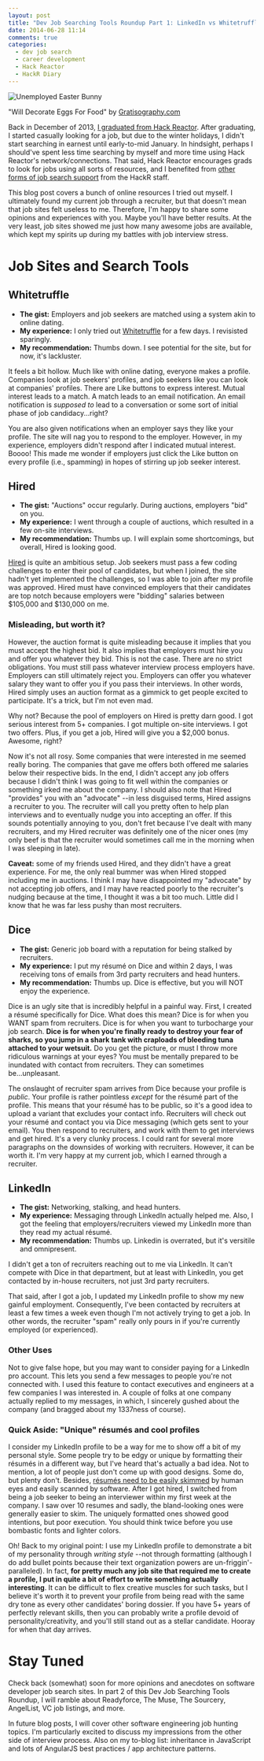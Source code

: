 ```yaml
---
layout: post
title: "Dev Job Searching Tools Roundup Part 1: LinkedIn vs Whitetruffle vs Hired vs Dice"
date: 2014-06-28 11:14
comments: true
categories:
  - dev job search
  - career development
  - Hack Reactor
  - HackR Diary
---
```


![Unemployed Easter Bunny](/images/20140628/unemployed_easter_bunny.jpg)

<p class="my-caption">"Will Decorate Eggs For Food" by <a href="http://gratisography.com/">Gratisography.com</a></p>

Back in December of 2013, [I graduated from Hack Reactor](/blog/2014/05/11/hackr-diary-weeks-11-12-and-beyond/). After graduating, I started casually looking for a job, but due to the winter holidays, I didn't start searching in earnest until early-to-mid January. In hindsight, perhaps I should've spent less time searching by myself and more time using Hack Reactor's network/connections. That said, Hack Reactor encourages grads to look for jobs using all sorts of resources, and I benefited from [other forms of job search support](/blog/2014/05/11/hackr-diary-weeks-11-12-and-beyond/#overtime-support) from the HackR staff.

This blog post covers a bunch of online resources I tried out myself. I ultimately found my current job through a recruiter, but that doesn't mean that job sites felt useless to me. Therefore, I'm happy to share some opinions and experiences with you. Maybe you'll have better results. At the very least, job sites showed me just how many awesome jobs are available, which kept my spirits up during my battles with job interview stress.

# Job Sites and Search Tools

## Whitetruffle
- **The gist:** Employers and job seekers are matched using a system akin to online dating.
- **My experience:** I only tried out [Whitetruffle](http://www.whitetruffle.com/) for a few days. I revisisted sparingly.
- **My recommendation:** Thumbs down. I see potential for the site, but for now, it's lackluster.

It feels a bit hollow. Much like with online dating, everyone makes a profile. Companies look at job seekers' profiles, and job seekers like you can look at companies' profiles. There are Like buttons to express interest. Mutual interest leads to a match. A match leads to an email notification. An email notification is *supposed to* lead to a conversation or some sort of initial phase of job candidacy...right?

You are also given notifications when an employer says they like your profile. The site will nag you to respond to the employer. However, in my experience, employers didn't respond after I indicated mutual interest. Boooo! This made me wonder if employers just click the Like button on every profile (i.e., spamming) in hopes of stirring up job seeker interest.

## Hired
- **The gist:** "Auctions" occur regularly. During auctions, employers "bid" on you.
- **My experience:** I went through a couple of auctions, which resulted in a few on-site interviews.
- **My recommendation:** Thumbs up. I will explain some shortcomings, but overall, Hired is looking good.

[Hired](http://www.hired.com/) is quite an ambitious setup. Job seekers must pass a few coding challenges to enter their pool of candidates, but when I joined, the site hadn't yet implemented the challenges, so I was able to join after my profile was approved. Hired must have convinced employers that their candidates are top notch because employers were "bidding" salaries between $105,000 and $130,000 on me.

### Misleading, but worth it?

However, the auction format is quite misleading because it implies that you must accept the highest bid. It also implies that employers must hire you and offer you whatever they bid. This is not the case. There are no strict obligations. You must still pass whatever interview process employers have. Employers can still ultimately reject you. Employers can offer you whatever salary they want to offer you if you pass their interviews. In other words, Hired simply uses an auction format as a gimmick to get people excited to participate. It's a trick, but I'm not even mad.

Why not? Because the pool of employers on Hired is pretty darn good. I got serious interest from 5+ companies. I got multiple on-site interviews. I got two offers. Plus, if you get a job, Hired will give you a $2,000 bonus. Awesome, right?

Now it's not all rosy. Some companies that were interested in me seemed really boring. The companies that gave me offers both offered me salaries below their respective bids. In the end, I didn't accept any job offers because I didn't think I was going to fit well within the companies or something irked me about the company. I should also note that Hired "provides" you with an "advocate" --in less disguised terms, Hired assigns a recruiter to you. The recruiter will call you pretty often to help plan interviews and to eventually nudge you into accepting an offer. If this sounds potentially annoying to you, don't fret because I've dealt with many recruiters, and my Hired recruiter was definitely one of the nicer ones (my only beef is that the recruiter would sometimes call me in the morning when I was sleeping in late).

**Caveat:** some of my friends used Hired, and they didn't have a great experience. For me, the only real bummer was when Hired stopped including me in auctions. I think I may have disappointed my "advocate" by not accepting job offers, and I may have reacted poorly to the recruiter's nudging because at the time, I thought it was a bit too much. Little did I know that he was far less pushy than most recruiters.

## Dice
- **The gist:** Generic job board with a reputation for being stalked by recruiters.
- **My experience:** I put my résumé on Dice and within 2 days, I was receiving tons of emails from 3rd party recruiters and head hunters.
- **My recommendation:** Thumbs up. Dice is effective, but you will NOT enjoy the experience.

Dice is an ugly site that is incredibly helpful in a painful way. First, I created a résumé specifically for Dice. What does this mean? Dice is for when you WANT spam from recruiters. Dice is for when you want to turbocharge your job search. **Dice is for when you're finally ready to destroy your fear of sharks, so you jump in a shark tank with craploads of bleeding tuna attached to your wetsuit.** Do you get the picture, or must I throw more ridiculous warnings at your eyes? You must be mentally prepared to be inundated with contact from recruiters. They can sometimes be...unpleasant.

The onslaught of recruiter spam arrives from Dice because your profile is *public*. Your profile is rather pointless *except* for the résumé part of the profile. This means that your résumé has to be public, so it's a good idea to upload a variant that excludes your contact info. Recruiters will check out your résumé and contact you via Dice messaging (which gets sent to your email). You then respond to recruiters, and work with them to get interviews and get hired. It's a very clunky process. I could rant for several more paragraphs on the downsides of working with recruiters. However, it can be worth it. I'm very happy at my current job, which I earned through a recruiter.

## LinkedIn
- **The gist:** Networking, stalking, and head hunters.
- **My experience:** Messaging through LinkedIn actually helped me. Also, I got the feeling that employers/recruiters viewed my LinkedIn more than they read my actual résumé.
- **My recommendation:** Thumbs up. Linkedin is overrated, but it's versitile and omnipresent.

I didn't get a ton of recruiters reaching out to me via LinkedIn. It can't compete with Dice in that department, but at least with LinkedIn, you get contacted by in-house recruiters, not just 3rd party recruiters.

That said, after I got a job, I updated my LinkedIn profile to show my new gainful employment. Consequently, I've been contacted by recruiters at least a few times a week even though I'm not actively trying to get a job. In other words, the recruiter "spam" really only pours in if you're currently employed (or experienced).

### Other Uses

Not to give false hope, but you may want to consider paying for a LinkedIn pro account. This lets you send a few messages to people you're not connected with. I used this feature to contact executives and engineers at a few companies I was interested in. A couple of folks at one company actually replied to my messages, in which, I sincerely gushed about the company (and bragged about my 1337ness of course).

### Quick Aside: "Unique" résumés and cool profiles

I consider my LinkedIn profile to be a way for me to show off a bit of my personal style. Some people try to be edgy or unique by formatting their résumés in a different way, but I've heard that's actually a bad idea. Not to mention, a lot of people just don't come up with good designs. Some do, but plenty don't. Besides, [résumés need to be easily skimmed](/blog/2014/05/31/dev-job-search-tips-from-the-coding-interview-guru/#interviewers-process--employers-perspective) by human eyes and easily scanned by software. After I got hired, I switched from being a job seeker to being an interviewer within my first week at the company. I saw over 10 resumes and sadly, the bland-looking ones were generally easier to skim. The uniquely formatted ones showed good intentions, but poor execution. You should think twice before you use bombastic fonts and lighter colors.

Oh! Back to my original point: I use my LinkedIn profile to demonstrate a bit of my personality through *writing style* --not through formatting (although I do add bullet points because their text organization powers are un-friggin'-paralleled). In fact, **for pretty much any job site that required me to create a profile, I put in quite a bit of effort to write something actually interesting**. It can be difficult to flex creative muscles for such tasks, but I believe it's worth it to prevent your profile from being read with the same dry tone as every other candidates' boring dossier. If you have 5+ years of perfectly relevant skills, then you can probably write a profile devoid of personality/creativity, and you'll still stand out as a stellar candidate. Hooray for when that day arrives.

# Stay Tuned

Check back (somewhat) soon for more opinions and anecdotes on software developer job search sites. In part 2 of this Dev Job Searching Tools Roundup, I will ramble about Readyforce, The Muse, The Sourcery, AngelList, VC job listings, and more.

In future blog posts, I will cover other software engineering job hunting topics. I'm particularly excited to discuss my impressions from the other side of interview process. Also on my to-blog list: inheritance in JavaScript and lots of AngularJS best practices / app architecture patterns.

